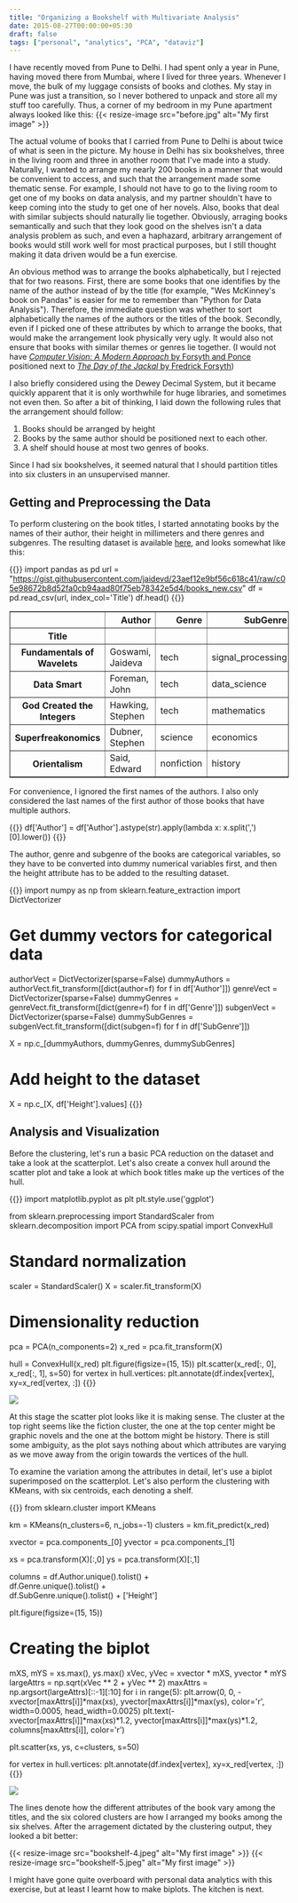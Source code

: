 ```yaml
---
title: "Organizing a Bookshelf with Multivariate Analysis"
date: 2015-08-27T00:00:00+05:30
draft: false
tags: ["personal", "analytics", "PCA", "dataviz"]
---
```


I have recently moved from Pune to Delhi. I had spent only a year in Pune, having moved there from Mumbai, where I lived for three years. Whenever I move, the bulk of my luggage consists of books and clothes. My stay in Pune was just a transition, so I never bothered to unpack and store all my stuff too carefully. Thus, a corner of my bedroom in my Pune apartment always looked like this:
{{< resize-image src="before.jpg" alt="My first image" >}}



The actual volume of books that I carried from Pune to Delhi is about twice of what is seen in the picture. My house in Delhi has six bookshelves, three in the living room and three in another room that I've made into a study. Naturally, I wanted to arrange my nearly 200 books in a manner that would be convenient to access, and such that the arrangement made some thematic sense. For example, I should not have to go to the living room to get one of my books on data analysis, and my partner shouldn't have to keep coming into the study to get one of her novels. Also, books that deal with similar subjects should naturally lie together. Obviously, arraging books semantically and such that they look good on the shelves isn't a data analysis problem as such, and even a haphazard, arbitrary arrangement of books would still work well for most practical purposes, but I still thought making it data driven would be a fun exercise.
<!-- TEASER_END -->

An obvious method was to arrange the books alphabetically, but I rejected that for two reasons. First, there are some books that one identifies by the name of the author instead of by the title (for example, "Wes McKinney's book on Pandas" is easier for me to remember than "Python for Data Analysis"). Therefore, the immediate question was whether to sort alphabetically the names of the authors or the titles of the book. Secondly, even if I picked one of these attributes by which to arrange the books, that would make the arrangement look physically very ugly. It would also not ensure that books with similar themes or genres lie together. (I would not have [_Computer Vision: A Modern Approach_ by Forsyth and Ponce](http://www.amazon.com/Computer-Vision-Modern-Approach-Edition/dp/013608592X) positioned next to [_The Day of the Jackal_ by Fredrick Forsyth](http://www.amazon.com/Day-Jackal-Frederick-Forsyth/dp/0451239377))

I also briefly considered using the Dewey Decimal System, but it became quickly apparent that it is only worthwhile for huge libraries, and sometimes not even then. So after a bit of thinking, I laid down the following rules that the arrangement should follow:

1. Books should be arranged by height
2. Books by the same author should be positioned next to each other.
3. A shelf should house at most two genres of books.

Since I had six bookshelves, it seemed natural that I should partition titles into six clusters in an unsupervised manner.

Getting and Preprocessing the Data
---------------------------------------

To perform clustering on the book titles, I started annotating books by the names of their author, their height in millimeters and there genres and subgenres. The resulting dataset is available [here](https://gist.githubusercontent.com/jaidevd/23aef12e9bf56c618c41/raw/c05e98672b8d52fa0cb94aad80f75eb78342e5d4/books_new.csv), and looks somewhat like this:


{{<highlight python>}}
import pandas as pd
url = "https://gist.githubusercontent.com/jaidevd/23aef12e9bf56c618c41/raw/c05e98672b8d52fa0cb94aad80f75eb78342e5d4/books_new.csv"
df = pd.read_csv(url, index_col='Title')
df.head()
{{</highlight>}}




<div>
<table border="1" class="dataframe">
  <thead>
    <tr style="text-align: right;">
      <th></th>
      <th>Author</th>
      <th>Genre</th>
      <th>SubGenre</th>
      <th>Height</th>
      <th>Publisher</th>
    </tr>
    <tr>
      <th>Title</th>
      <th></th>
      <th></th>
      <th></th>
      <th></th>
      <th></th>
    </tr>
  </thead>
  <tbody>
    <tr>
      <th>Fundamentals of Wavelets</th>
      <td>Goswami, Jaideva</td>
      <td>tech</td>
      <td>signal_processing</td>
      <td>228</td>
      <td>Wiley</td>
    </tr>
    <tr>
      <th>Data Smart</th>
      <td>Foreman, John</td>
      <td>tech</td>
      <td>data_science</td>
      <td>235</td>
      <td>Wiley</td>
    </tr>
    <tr>
      <th>God Created the Integers</th>
      <td>Hawking, Stephen</td>
      <td>tech</td>
      <td>mathematics</td>
      <td>197</td>
      <td>Penguin</td>
    </tr>
    <tr>
      <th>Superfreakonomics</th>
      <td>Dubner, Stephen</td>
      <td>science</td>
      <td>economics</td>
      <td>179</td>
      <td>HarperCollins</td>
    </tr>
    <tr>
      <th>Orientalism</th>
      <td>Said, Edward</td>
      <td>nonfiction</td>
      <td>history</td>
      <td>197</td>
      <td>Penguin</td>
    </tr>
  </tbody>
</table>
</div>



For convenience, I ignored the first names of the authors. I also only considered the last names of the first author of those books that have multiple authors.


{{<highlight python>}}
df['Author'] = df['Author'].astype(str).apply(lambda x: x.split(',')[0].lower())
{{</highlight>}}

The author, genre and subgenre of the books are categorical variables, so they have to be converted into dummy numerical variables first, and then the height attribute has to be added to the resulting dataset.


{{<highlight python>}}
import numpy as np
from sklearn.feature_extraction import DictVectorizer

# Get dummy vectors for categorical data
authorVect = DictVectorizer(sparse=False)
dummyAuthors = authorVect.fit_transform([dict(author=f) for f in df['Author']])
genreVect = DictVectorizer(sparse=False)
dummyGenres = genreVect.fit_transform([dict(genre=f) for f in df['Genre']])
subgenVect = DictVectorizer(sparse=False)
dummySubGenres = subgenVect.fit_transform([dict(subgen=f) for f in df['SubGenre']])

X = np.c_[dummyAuthors, dummyGenres, dummySubGenres]

# Add height to the dataset
X = np.c_[X, df['Height'].values]
{{</highlight>}}

Analysis and Visualization
------------------------------

Before the clustering, let's run a basic PCA reduction on the dataset and take a look at the scatterplot. Let's also create a convex hull around the scatter plot and take a look at which book titles make up the vertices of the hull.


{{<highlight python>}}
import matplotlib.pyplot as plt
plt.style.use('ggplot')


from sklearn.preprocessing import StandardScaler
from sklearn.decomposition import PCA
from scipy.spatial import ConvexHull


# Standard normalization
scaler = StandardScaler()
X = scaler.fit_transform(X)

# Dimensionality reduction
pca = PCA(n_components=2)
x_red = pca.fit_transform(X)


hull = ConvexHull(x_red)
plt.figure(figsize=(15, 15))
plt.scatter(x_red[:, 0], x_red[:, 1], s=50)
for vertex in hull.vertices:
    plt.annotate(df.index[vertex], xy=x_red[vertex, :])
{{</highlight>}}


    
![](/img/bookshelf-2.png)
    


At this stage the scatter plot looks like it is making sense. The cluster at the top right seems like the fiction cluster, the one at the top center might be graphic novels and the one at the bottom might be history. There is still some ambiguity, as the plot says nothing about which attributes are varying as we move away from the origin towards the vertices of the hull.

To examine the variation among the attributes in detail, let's use a biplot superimposed on the scatterplot. Let's also perform the clustering with KMeans, with six centroids, each denoting a shelf.


{{<highlight python>}}
from sklearn.cluster import KMeans


km = KMeans(n_clusters=6, n_jobs=-1)
clusters = km.fit_predict(x_red)

xvector = pca.components_[0]
yvector = pca.components_[1]

xs = pca.transform(X)[:,0]
ys = pca.transform(X)[:,1]



columns = df.Author.unique().tolist() + \
          df.Genre.unique().tolist() + \
          df.SubGenre.unique().tolist() + ['Height']

plt.figure(figsize=(15, 15))

# Creating the biplot
mXS, mYS = xs.max(), ys.max()
xVec, yVec = xvector * mXS, yvector * mYS
largeAttrs = np.sqrt(xVec ** 2 + yVec ** 2)
maxAttrs = np.argsort(largeAttrs)[::-1][:10]
for i in range(5):
    plt.arrow(0, 0, -xvector[maxAttrs[i]]*max(xs), yvector[maxAttrs[i]]*max(ys),
              color='r', width=0.0005, head_width=0.0025)
    plt.text(-xvector[maxAttrs[i]]*max(xs)*1.2, yvector[maxAttrs[i]]*max(ys)*1.2,
             columns[maxAttrs[i]], color='r')

plt.scatter(xs, ys, c=clusters, s=50)

for vertex in hull.vertices:
    plt.annotate(df.index[vertex], xy=x_red[vertex, :])
{{</highlight>}}


    
![](/img/bookshelf-3.png)
    


The lines denote how the different attributes of the book vary among the titles, and the six colored clusters are how I arranged my books among the six shelves. After the arragement dictated by the clustering output, they looked a bit better:


{{< resize-image src="bookshelf-4.jpeg" alt="My first image" >}}
{{< resize-image src="bookshelf-5.jpeg" alt="My first image" >}}

I might have gone quite overboard with personal data analytics with this exercise, but at least I learnt how to make biplots. The kitchen is next.
